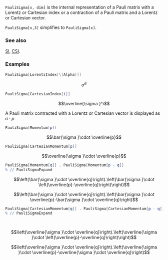 `PauliSigma[x, dim]` is the internal representation of a Pauli matrix with a Lorentz or Cartesian index or a contraction of a Pauli matrix and a Lorentz or Cartesian vector.

`PauliSigma[x,3]` simplifies to `PauliSigma[x]`.

### See also

[SI](SI), [CSI](CSI).

### Examples

```mathematica
PauliSigma[LorentzIndex[\[Alpha]]]
```

$$\bar{\sigma }^{\alpha }$$

```mathematica
PauliSigma[CartesianIndex[i]]
```

$$\overline{\sigma }^i$$

A Pauli matrix contracted with a Lorentz or Cartesian vector is displayed as $\sigma \cdot p$

```mathematica
PauliSigma[Momentum[p]]
```

$$\bar{\sigma }\cdot \overline{p}$$

```mathematica
PauliSigma[CartesianMomentum[p]]
```

$$\overline{\sigma }\cdot \overline{p}$$

```mathematica
PauliSigma[Momentum[q]] . PauliSigma[Momentum[p - q]]
% // PauliSigmaExpand
```

$$\left(\bar{\sigma }\cdot \overline{q}\right).\left(\bar{\sigma }\cdot \left(\overline{p}-\overline{q}\right)\right)$$

$$\left(\bar{\sigma }\cdot \overline{q}\right).\left(\bar{\sigma }\cdot \overline{p}-\bar{\sigma }\cdot \overline{q}\right)$$

```mathematica
PauliSigma[CartesianMomentum[q]] . PauliSigma[CartesianMomentum[p - q]]
% // PauliSigmaExpand 
  
 

```

$$\left(\overline{\sigma }\cdot \overline{q}\right).\left(\overline{\sigma }\cdot \left(\overline{p}-\overline{q}\right)\right)$$

$$\left(\overline{\sigma }\cdot \overline{q}\right).\left(\overline{\sigma }\cdot \overline{p}-\overline{\sigma }\cdot \overline{q}\right)$$